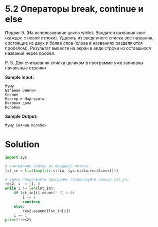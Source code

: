 # 5.2 Операторы break, continue и else

Подвиг 9. (На использование цикла while). Вводятся названия книг (каждое с новой строки). Удалить из введенного списка все названия, состоящие из двух и более слов (слова в названиях разделяются пробелом). Результат вывести на экран в виде строки из оставшихся названий через пробел.

P. S. Для считывания списка целиком в программе уже записаны начальные строчки

**Sample Input:**
```
Муму
Евгений Онегин
Сияние
Мастер и Маргарита
Пиковая дама
Колобок
```
**Sample Output:**
```
Муму Сияние Колобок
```
# Solution
```python
import sys

# считывание списка из входного потока
lst_in = list(map(str.strip, sys.stdin.readlines()))

# здесь продолжайте программу (используйте список lst_in)
res2, i  = [], 0
while i != len(lst_in):
    if lst_in[i].count(' ') > 0:
        i += 1
        continue
    else:
        res2.append(lst_in[i])
    i += 1
print(*res2)
```